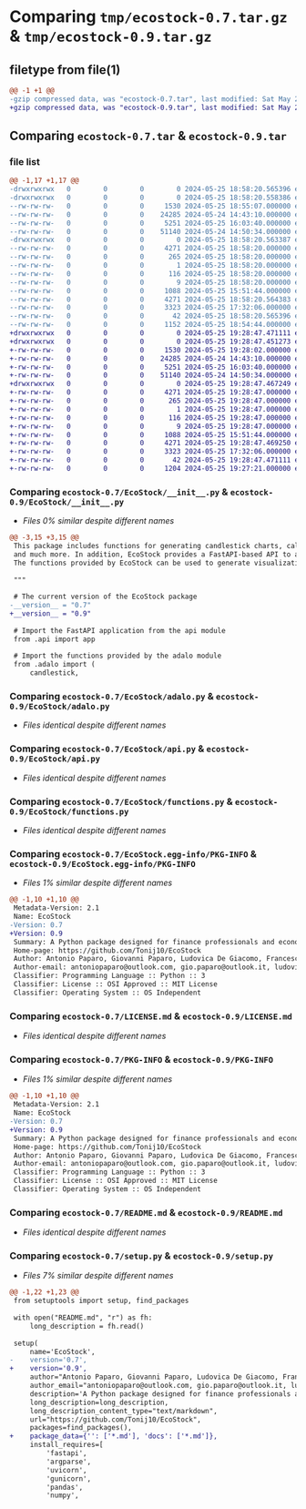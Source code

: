 # Comparing `tmp/ecostock-0.7.tar.gz` & `tmp/ecostock-0.9.tar.gz`

## filetype from file(1)

```diff
@@ -1 +1 @@
-gzip compressed data, was "ecostock-0.7.tar", last modified: Sat May 25 18:58:20 2024, max compression
+gzip compressed data, was "ecostock-0.9.tar", last modified: Sat May 25 19:28:47 2024, max compression
```

## Comparing `ecostock-0.7.tar` & `ecostock-0.9.tar`

### file list

```diff
@@ -1,17 +1,17 @@
-drwxrwxrwx   0        0        0        0 2024-05-25 18:58:20.565396 ecostock-0.7/
-drwxrwxrwx   0        0        0        0 2024-05-25 18:58:20.558386 ecostock-0.7/EcoStock/
--rw-rw-rw-   0        0        0     1530 2024-05-25 18:55:07.000000 ecostock-0.7/EcoStock/__init__.py
--rw-rw-rw-   0        0        0    24285 2024-05-24 14:43:10.000000 ecostock-0.7/EcoStock/adalo.py
--rw-rw-rw-   0        0        0     5251 2024-05-25 16:03:40.000000 ecostock-0.7/EcoStock/api.py
--rw-rw-rw-   0        0        0    51140 2024-05-24 14:50:34.000000 ecostock-0.7/EcoStock/functions.py
-drwxrwxrwx   0        0        0        0 2024-05-25 18:58:20.563387 ecostock-0.7/EcoStock.egg-info/
--rw-rw-rw-   0        0        0     4271 2024-05-25 18:58:20.000000 ecostock-0.7/EcoStock.egg-info/PKG-INFO
--rw-rw-rw-   0        0        0      265 2024-05-25 18:58:20.000000 ecostock-0.7/EcoStock.egg-info/SOURCES.txt
--rw-rw-rw-   0        0        0        1 2024-05-25 18:58:20.000000 ecostock-0.7/EcoStock.egg-info/dependency_links.txt
--rw-rw-rw-   0        0        0      116 2024-05-25 18:58:20.000000 ecostock-0.7/EcoStock.egg-info/requires.txt
--rw-rw-rw-   0        0        0        9 2024-05-25 18:58:20.000000 ecostock-0.7/EcoStock.egg-info/top_level.txt
--rw-rw-rw-   0        0        0     1088 2024-05-25 15:51:44.000000 ecostock-0.7/LICENSE.md
--rw-rw-rw-   0        0        0     4271 2024-05-25 18:58:20.564383 ecostock-0.7/PKG-INFO
--rw-rw-rw-   0        0        0     3323 2024-05-25 17:32:06.000000 ecostock-0.7/README.md
--rw-rw-rw-   0        0        0       42 2024-05-25 18:58:20.565396 ecostock-0.7/setup.cfg
--rw-rw-rw-   0        0        0     1152 2024-05-25 18:54:44.000000 ecostock-0.7/setup.py
+drwxrwxrwx   0        0        0        0 2024-05-25 19:28:47.471111 ecostock-0.9/
+drwxrwxrwx   0        0        0        0 2024-05-25 19:28:47.451273 ecostock-0.9/EcoStock/
+-rw-rw-rw-   0        0        0     1530 2024-05-25 19:28:02.000000 ecostock-0.9/EcoStock/__init__.py
+-rw-rw-rw-   0        0        0    24285 2024-05-24 14:43:10.000000 ecostock-0.9/EcoStock/adalo.py
+-rw-rw-rw-   0        0        0     5251 2024-05-25 16:03:40.000000 ecostock-0.9/EcoStock/api.py
+-rw-rw-rw-   0        0        0    51140 2024-05-24 14:50:34.000000 ecostock-0.9/EcoStock/functions.py
+drwxrwxrwx   0        0        0        0 2024-05-25 19:28:47.467249 ecostock-0.9/EcoStock.egg-info/
+-rw-rw-rw-   0        0        0     4271 2024-05-25 19:28:47.000000 ecostock-0.9/EcoStock.egg-info/PKG-INFO
+-rw-rw-rw-   0        0        0      265 2024-05-25 19:28:47.000000 ecostock-0.9/EcoStock.egg-info/SOURCES.txt
+-rw-rw-rw-   0        0        0        1 2024-05-25 19:28:47.000000 ecostock-0.9/EcoStock.egg-info/dependency_links.txt
+-rw-rw-rw-   0        0        0      116 2024-05-25 19:28:47.000000 ecostock-0.9/EcoStock.egg-info/requires.txt
+-rw-rw-rw-   0        0        0        9 2024-05-25 19:28:47.000000 ecostock-0.9/EcoStock.egg-info/top_level.txt
+-rw-rw-rw-   0        0        0     1088 2024-05-25 15:51:44.000000 ecostock-0.9/LICENSE.md
+-rw-rw-rw-   0        0        0     4271 2024-05-25 19:28:47.469250 ecostock-0.9/PKG-INFO
+-rw-rw-rw-   0        0        0     3323 2024-05-25 17:32:06.000000 ecostock-0.9/README.md
+-rw-rw-rw-   0        0        0       42 2024-05-25 19:28:47.471111 ecostock-0.9/setup.cfg
+-rw-rw-rw-   0        0        0     1204 2024-05-25 19:27:21.000000 ecostock-0.9/setup.py
```

### Comparing `ecostock-0.7/EcoStock/__init__.py` & `ecostock-0.9/EcoStock/__init__.py`

 * *Files 0% similar despite different names*

```diff
@@ -3,15 +3,15 @@
 This package includes functions for generating candlestick charts, calculating Bollinger Bands, calculating the correlation between stocks and macroeconomic indicators,
 and much more. In addition, EcoStock provides a FastAPI-based API to access useful functions for use in no-code programming apps (e.g., via HTTP requests).
 The functions provided by EcoStock can be used to generate visualizations and insights that can help users make informed decisions in the financial markets.
 
 """
 
 # The current version of the EcoStock package
-__version__ = "0.7"
+__version__ = "0.9"
 
 # Import the FastAPI application from the api module
 from .api import app
 
 # Import the functions provided by the adalo module
 from .adalo import (
     candlestick,
```

### Comparing `ecostock-0.7/EcoStock/adalo.py` & `ecostock-0.9/EcoStock/adalo.py`

 * *Files identical despite different names*

### Comparing `ecostock-0.7/EcoStock/api.py` & `ecostock-0.9/EcoStock/api.py`

 * *Files identical despite different names*

### Comparing `ecostock-0.7/EcoStock/functions.py` & `ecostock-0.9/EcoStock/functions.py`

 * *Files identical despite different names*

### Comparing `ecostock-0.7/EcoStock.egg-info/PKG-INFO` & `ecostock-0.9/EcoStock.egg-info/PKG-INFO`

 * *Files 1% similar despite different names*

```diff
@@ -1,10 +1,10 @@
 Metadata-Version: 2.1
 Name: EcoStock
-Version: 0.7
+Version: 0.9
 Summary: A Python package designed for finance professionals and economists
 Home-page: https://github.com/Tonij10/EcoStock
 Author: Antonio Paparo, Giovanni Paparo, Ludovica De Giacomo, Francesco Caldo
 Author-email: antoniopaparo@outlook.com, gio.paparo@outlook.it, ludovicadegiacomo@outlook.it, francesco.caldo00@gmail.com
 Classifier: Programming Language :: Python :: 3
 Classifier: License :: OSI Approved :: MIT License
 Classifier: Operating System :: OS Independent
```

### Comparing `ecostock-0.7/LICENSE.md` & `ecostock-0.9/LICENSE.md`

 * *Files identical despite different names*

### Comparing `ecostock-0.7/PKG-INFO` & `ecostock-0.9/PKG-INFO`

 * *Files 1% similar despite different names*

```diff
@@ -1,10 +1,10 @@
 Metadata-Version: 2.1
 Name: EcoStock
-Version: 0.7
+Version: 0.9
 Summary: A Python package designed for finance professionals and economists
 Home-page: https://github.com/Tonij10/EcoStock
 Author: Antonio Paparo, Giovanni Paparo, Ludovica De Giacomo, Francesco Caldo
 Author-email: antoniopaparo@outlook.com, gio.paparo@outlook.it, ludovicadegiacomo@outlook.it, francesco.caldo00@gmail.com
 Classifier: Programming Language :: Python :: 3
 Classifier: License :: OSI Approved :: MIT License
 Classifier: Operating System :: OS Independent
```

### Comparing `ecostock-0.7/README.md` & `ecostock-0.9/README.md`

 * *Files identical despite different names*

### Comparing `ecostock-0.7/setup.py` & `ecostock-0.9/setup.py`

 * *Files 7% similar despite different names*

```diff
@@ -1,22 +1,23 @@
 from setuptools import setup, find_packages
 
 with open("README.md", "r") as fh:
     long_description = fh.read()
 
 setup(
     name='EcoStock',
-    version='0.7',
+    version='0.9',
     author="Antonio Paparo, Giovanni Paparo, Ludovica De Giacomo, Francesco Caldo",
     author_email="antoniopaparo@outlook.com, gio.paparo@outlook.it, ludovicadegiacomo@outlook.it, francesco.caldo00@gmail.com", 
     description='A Python package designed for finance professionals and economists',
     long_description=long_description,
     long_description_content_type="text/markdown",
     url="https://github.com/Tonij10/EcoStock",
     packages=find_packages(),
+    package_data={'': ['*.md'], 'docs': ['*.md']},
     install_requires=[
         'fastapi',
         'argparse',
         'uvicorn',
         'gunicorn',
         'pandas',
         'numpy',
```

